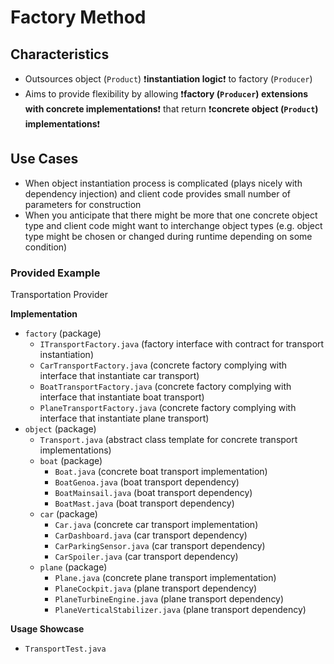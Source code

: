 # Factory Method

## Characteristics
- Outsources object (`Product`) ❗**instantiation logic**❗ to factory (`Producer`)
- Aims to provide flexibility by allowing ❗**factory (`Producer`) extensions with concrete implementations**❗
that return ❗**concrete object (`Product`) implementations**❗ 

## Use Cases
- When object instantiation process is complicated (plays nicely with dependency injection) and client code provides
small number of parameters for construction
- When you anticipate that there might be more that one concrete object type and client code might want to interchange
object types (e.g. object type might be chosen or changed during runtime depending on some condition)

### Provided Example
Transportation Provider

**Implementation**
- `factory` (package)
  - `ITransportFactory.java` (factory interface with contract for transport instantiation)
  - `CarTransportFactory.java` (concrete factory complying with interface that instantiate car transport)
  - `BoatTransportFactory.java` (concrete factory complying with interface that instantiate boat transport)
  - `PlaneTransportFactory.java` (concrete factory complying with interface that instantiate plane transport)
- `object` (package)
  - `Transport.java` (abstract class template for concrete transport implementations)
  - `boat` (package)
    - `Boat.java` (concrete boat transport implementation)
    - `BoatGenoa.java` (boat transport dependency)
    - `BoatMainsail.java` (boat transport dependency)
    - `BoatMast.java` (boat transport dependency)
  - `car` (package)
    - `Car.java` (concrete car transport implementation)
    - `CarDashboard.java` (car transport dependency)
    - `CarParkingSensor.java` (car transport dependency)
    - `CarSpoiler.java` (car transport dependency)
  - `plane` (package)
    - `Plane.java` (concrete plane transport implementation)
    - `PlaneCockpit.java` (plane transport dependency)
    - `PlaneTurbineEngine.java` (plane transport dependency)
    - `PlaneVerticalStabilizer.java` (plane transport dependency)

**Usage Showcase**
- `TransportTest.java` 